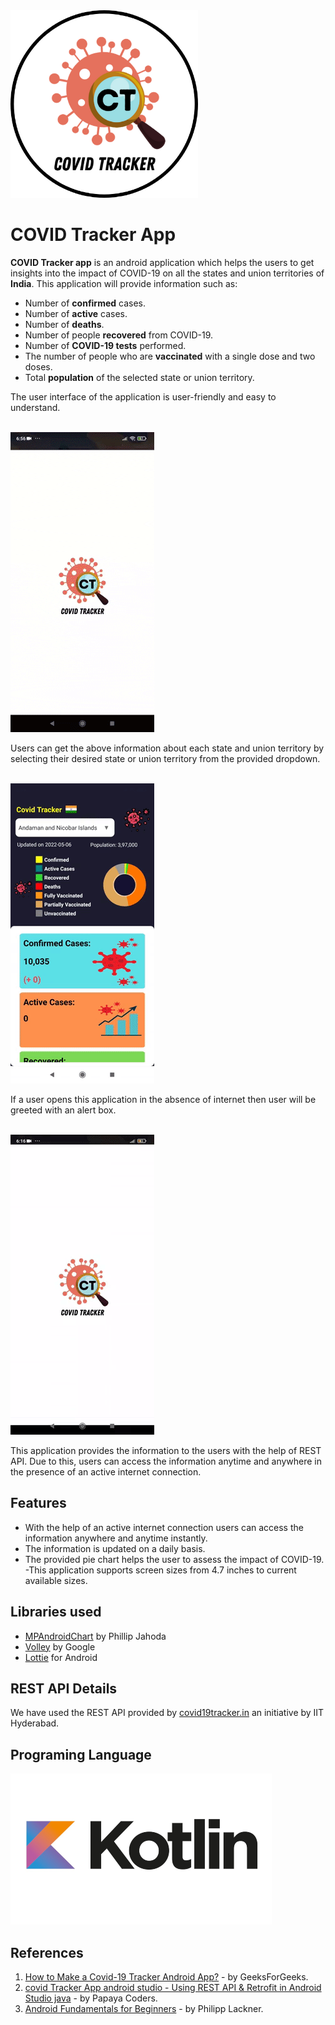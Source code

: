 <img src="images/logo.png" width=300>
<!--![Logo](images/logo.png)-->


# COVID Tracker App

**COVID Tracker app** is an android application which helps the users to get insights into the impact of COVID-19 on all the states and union territories of **India**. This application will provide information such as:
- Number of **confirmed** cases.
- Number of **active** cases.
- Number of **deaths**.
- Number of people **recovered** from COVID-19.
- Number of **COVID-19 tests** performed.
- The number of people who are **vaccinated** with a single dose and two doses.
- Total **population** of the selected state or union territory.

The user interface of the application is user-friendly and easy to understand.

<br/>![ui](images/app_ui.gif)

Users can get the above information about each state and union territory by selecting their desired state or union territory from the provided dropdown.

<br/>![dropdown](images/app_drop.gif)

If a user opens this application in the absence of internet then user will be greeted with an alert box.

<br/>![alert](images/no_internet.gif)

This application provides the information to the users with the help of REST API. Due to this, users can access the information anytime and anywhere in the presence of an active internet connection.

## Features

- With the help of an active internet connection users can access the information anywhere and anytime instantly.
- The information is updated on a daily basis.
- The provided pie chart helps the user to assess the impact of COVID-19.
-This application supports screen sizes from 4.7 inches to current available sizes.


## Libraries used
- [MPAndroidChart](https://github.com/PhilJay/MPAndroidChart#documentation) by Phillip Jahoda
- [Volley](https://google.github.io/volley/) by Google
- [Lottie](https://github.com/airbnb/lottie-android) for Android
## REST API Details
We have used the REST API provided by [covid19tracker.in](https://covid19tracker.in/) an initiative by IIT Hyderabad.
## Programing Language
![kotlin](images/kotlin.png)
## References
1. [How to Make a Covid-19 Tracker Android App?](https://www.youtube.com/watch?v=opCW91zYJcI) - by GeeksForGeeks.
2. [covid Tracker App android studio - Using REST API & Retrofit in Android Studio java](https://www.youtube.com/watch?v=SPdFM1YmxrA&list=PL6Rs84MkNq7mJaoYohqOsvJcDpZqJrWe1) - by Papaya Coders.
3. [Android Fundamentals for Beginners](https://www.youtube.com/channel/UCKNTZMRHPLXfqlbdOI7mCkg) - by Philipp Lackner.
